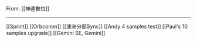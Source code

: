From: [[神達數位]]

---

[[Sprint]]
[[Orbcomm]]
[[澳洲分部Sync]]
[[Andy 4 samples test]]
[[Paul's 10 samples upgrade]]
[[Gemini SE, Gemini]]